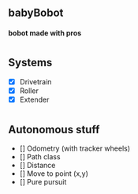 ## babyBobot
#### bobot made with pros
#
## Systems
- [x] Drivetrain
- [x] Roller
- [x] Extender
#
## Autonomous stuff
- [] Odometry (with tracker wheels)
- [] Path class
- [] Distance
- [] Move to point (x,y)
- [] Pure pursuit